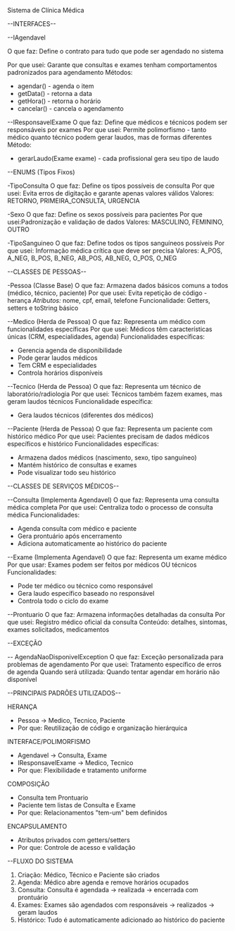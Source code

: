 Sistema de Clínica Médica 

--INTERFACES--

--IAgendavel

O que faz: Define o contrato para tudo que pode ser agendado no sistema

Por que usei: Garante que consultas e exames tenham comportamentos padronizados para agendamento
Métodos:
- agendar() - agenda o item
- getData() - retorna a data
- getHora() - retorna o horário  
- cancelar() - cancela o agendamento

--IResponsavelExame
O que faz: Define que médicos e técnicos podem ser responsáveis por exames
Por que usei: Permite polimorfismo - tanto médico quanto técnico podem gerar laudos, mas de formas diferentes
Método:
- gerarLaudo(Exame exame) - cada profissional gera seu tipo de laudo

--ENUMS (Tipos Fixos)

-TipoConsulta
O que faz: Define os tipos possíveis de consulta
Por que usei: Evita erros de digitação e garante apenas valores válidos
Valores: RETORNO, PRIMEIRA_CONSULTA, URGENCIA

-Sexo
O que faz: Define os sexos possíveis para pacientes
Por que usei:Padronização e validação de dados
Valores: MASCULINO, FEMININO, OUTRO

-TipoSanguineo
O que faz: Define todos os tipos sanguíneos possíveis
Por que usei: Informação médica crítica que deve ser precisa
Valores: A_POS, A_NEG, B_POS, B_NEG, AB_POS, AB_NEG, O_POS, O_NEG

--CLASSES DE PESSOAS--

-Pessoa (Classe Base)
O que faz: Armazena dados básicos comuns a todos (médico, técnico, paciente)
Por que usei: Evita repetição de código - herança
*Atributos:* nome, cpf, email, telefone
Funcionalidade: Getters, setters e toString básico

--Medico (Herda de Pessoa)
O que faz: Representa um médico com funcionalidades específicas
Por que usei: Médicos têm características únicas (CRM, especialidades, agenda)
Funcionalidades específicas:
- Gerencia agenda de disponibilidade
- Pode gerar laudos médicos
- Tem CRM e especialidades
- Controla horários disponíveis

--Tecnico (Herda de Pessoa)
O que faz: Representa um técnico de laboratório/radiologia
Por que usei: Técnicos também fazem exames, mas geram laudos técnicos
Funcionalidade específica:
- Gera laudos técnicos (diferentes dos médicos)

--Paciente (Herda de Pessoa)
O que faz: Representa um paciente com histórico médico
Por que usei: Pacientes precisam de dados médicos específicos e histórico
Funcionalidades específicas:
- Armazena dados médicos (nascimento, sexo, tipo sanguíneo)
- Mantém histórico de consultas e exames
- Pode visualizar todo seu histórico

--CLASSES DE SERVIÇOS MÉDICOS--

--Consulta (Implementa Agendavel)
O que faz: Representa uma consulta médica completa
Por que usei: Centraliza todo o processo de consulta médica
Funcionalidades:
- Agenda consulta com médico e paciente
- Gera prontuário após encerramento
- Adiciona automaticamente ao histórico do paciente

--Exame (Implementa Agendavel)
O que faz: Representa um exame médico
Por que usar: Exames podem ser feitos por médicos OU técnicos
Funcionalidades:
- Pode ter médico ou técnico como responsável
- Gera laudo específico baseado no responsável
- Controla todo o ciclo do exame

--Prontuario
O que faz: Armazena informações detalhadas da consulta
Por que usei: Registro médico oficial da consulta
Conteúdo: detalhes, sintomas, exames solicitados, medicamentos

--EXCEÇÃO

-- AgendaNaoDisponivelException
O que faz: Exceção personalizada para problemas de agendamento
Por que usei: Tratamento específico de erros de agenda
Quando será utilizada: Quando tentar agendar em horário não disponível

--PRINCIPAIS PADRÕES UTILIZADOS--

HERANÇA
- Pessoa → Medico, Tecnico, Paciente
- Por que: Reutilização de código e organização hierárquica

INTERFACE/POLIMORFISMO
- Agendavel → Consulta, Exame
- IResponsavelExame → Medico, Tecnico
- Por que: Flexibilidade e tratamento uniforme

COMPOSIÇÃO
- Consulta tem Prontuario
- Paciente tem listas de Consulta e Exame
- Por que: Relacionamentos "tem-um" bem definidos

ENCAPSULAMENTO
- Atributos privados com getters/setters
- Por que: Controle de acesso e validação

--FLUXO DO SISTEMA

1. Criação: Médico, Técnico e Paciente são criados
2. Agenda: Médico abre agenda e remove horários ocupados  
3. Consulta: Consulta é agendada → realizada → encerrada com prontuário
4. Exames: Exames são agendados com responsáveis → realizados → geram laudos
5. Histórico: Tudo é automaticamente adicionado ao histórico do paciente

